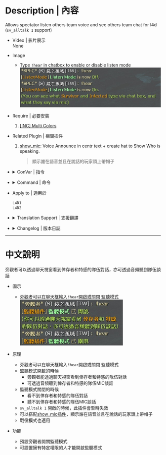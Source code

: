 # Description | 內容
Allows spectator listen others team voice and see others team chat for l4d
(```sv_alltalk 1``` support)

* Video | 影片展示
<br/>None

* Image
	* Type ```!hear``` in chatbox to enable or disable listen mode
    <br/>![l4d_versus_specListener_1](image/l4d_versus_specListener_1.jpg)

* Require | 必要安裝
	1. [[INC] Multi Colors](https://github.com/fbef0102/L4D1_2-Plugins/releases/tag/Multi-Colors)

* Related Plugin | 相關插件
    1. [show_mic](https://github.com/fbef0102/L4D1_2-Plugins/tree/master/show_mic): Voice Announce in centr text + create hat to Show Who is speaking.
	    > 顯示誰在語音並且在說話的玩家頭上帶帽子

* <details><summary>ConVar | 指令</summary>

	* cfg\sourcemod\l4d_versus_specListener.cfg
        ```php
        // Players with these flags have access to use sm_hear command to enable or disable hear feature. (Empty = Everyone, -1: Nobody)
        l4d_versus_specListener_command_access_flag ""

        // If 1, Enable Hear Feature for all spectators by default [0-Disable]
        l4d_versus_specListener_default "1"

        // 0=Plugin off, 1=Plugin on.
        l4d_versus_specListener_enable "1"

        // If 1, Show Spectators Survivors and Infected Team chat?
        l4d_versus_specListener_team_chat_spec "1"
        ```
</details>

* <details><summary>Command | 命令</summary>

    * **Enable/Disable Listen Mode for personal**
        ```php
        sm_hear
        ```
</details>

* Apply to | 適用於
    ```
    L4D1
    L4D2
    ```

* <details><summary>Translation Support | 支援翻譯</summary>

	```
	English
	繁體中文
	简体中文
	```
</details>

* <details><summary>Changelog | 版本日誌</summary>

	* v3.5 (2023-5-9)
        * Spectator can see survivor team chat and infected team chat
        * Support official convar ```sv_alltalk 1```
        * Translation support

	* v1.0
        * [Original Plugin by waertf](https://forums.alliedmods.net/showthread.php?t=95474)
</details>

- - - -
# 中文說明
旁觀者可以透過聊天視窗看到倖存者和特感的隊伍對話，亦可透過音頻聽到隊伍談話

* 圖示
	* 旁觀者可以在聊天框輸入```!hear```開啟或關閉 監聽模式
    <br/>![l4d_versus_specListener_1_zho](image/zho/l4d_versus_specListener_1_zho.jpg)

* 原理
    * 旁觀者可以在聊天框輸入```!hear```開啟或關閉 監聽模式
    * 監聽模式開啟的時候
        * 旁觀者能透過聊天視窗看到倖存者和特感的隊伍對話
        * 可透過音頻聽到倖存者和特感的隊伍MIC談話
    * 監聽模式關閉的時候 
        * 看不到倖存者和特感的隊伍對話
        * 聽不到倖存者和特感的隊伍MIC談話
    * ```sv_alltalk 1``` 開啟的時候，此插件會暫時失效
    * 可以搭配[show_mic插件](https://github.com/fbef0102/L4D1_2-Plugins/tree/master/show_mic)，顯示誰在語音並且在說話的玩家頭上帶帽子
    * 戰役模式也適用

* 功能
    * 預設旁觀者開關監聽模式
    * 可設置擁有特定權限的人才能開啟監聽模式